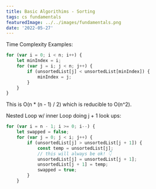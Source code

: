 ```yaml
---
title: Basic Algorithims - Sorting
tags: cs fundamentals
featuredImage: ../../images/fundamentals.png
date: '2022-05-27'
---
```


Time Complexity Examples:

```javascript
for (var i = 0; i < n; i++) {
    let minIndex = i;
    for (var j = i; j < n; j++) {
        if (unsortedList[j] < unsortedList[minIndex]) {
            minIndex = j;
        }
    }
}
```

This is O(n * (n - 1) / 2) which is reducible to O(n^2). 

Nested Loop w/ inner Loop doing j + 1 look ups:
```javascript
for (var i = n - 1; i >= 0; i--) {
    let swapped = false;
    for (var j = 0; j < i; j++) {
        if (unsortedList[j] > unsortedList[j + 1]) {
            const temp = unsortedList[j];
            // this will always be ok! 👇
            unsortedList[j] = unsortedList[j + 1];
            unsortedList[j + 1] = temp;
            swapped = true;
        }
    }
```
